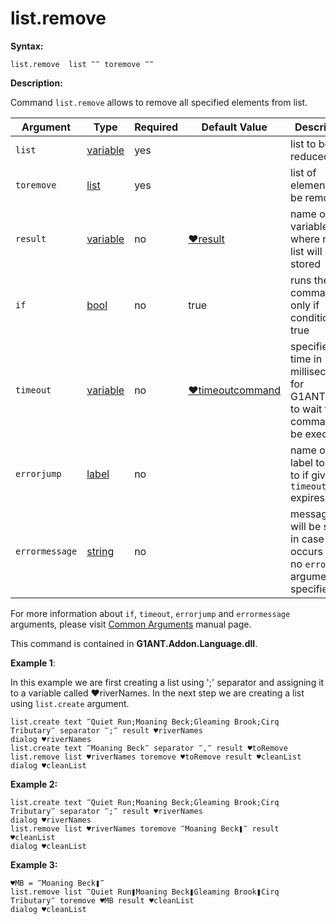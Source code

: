 # list.remove

**Syntax:**

```G1ANT
list.remove  list ‴‴ toremove ‴‴
```

**Description:**

Command `list.remove` allows to remove all specified elements from list.

| Argument | Type | Required | Default Value | Description |
| -------- | ---- | -------- | ------------- | ----------- |
|`list`| [variable](https://github.com/G1ANT-Robot/G1ANT.Manual/blob/master/G1ANT-Language/Special-Characters/variable.md) | yes|  | list to be reduced |
|`toremove`| [list](https://github.com/G1ANT-Robot/G1ANT.Manual/blob/master/G1ANT-Language/Structures/list.md)  | yes|  | list of elements to be removed|
|`result`| [variable](https://github.com/G1ANT-Robot/G1ANT.Manual/blob/master/G1ANT-Language/Special-Characters/variable.md)  | no | [♥result](https://github.com/G1ANT-Robot/G1ANT.Manual/blob/master/G1ANT-Language/Common-Arguments.md)  | name of variable where new list will be stored |
|`if`| [bool](https://github.com/G1ANT-Robot/G1ANT.Manual/blob/master/G1ANT-Language/Structures/bool.md) | no | true | runs the command only if condition is true |
|`timeout`| [variable](https://github.com/G1ANT-Robot/G1ANT.Manual/blob/master/G1ANT-Language/Special-Characters/variable.md) | no | [♥timeoutcommand](https://github.com/G1ANT-Robot/G1ANT.Manual/blob/master/G1ANT-Language/Variables/Special-Variables.md)  | specifies time in milliseconds for G1ANT.Robot to wait for the command to be executed |
|`errorjump` | [label](https://github.com/G1ANT-Robot/G1ANT.Manual/blob/master/G1ANT-Language/Structures/label.md) | no | | name of the label to jump to if given `timeout` expires |
|`errormessage`| [string](https://github.com/G1ANT-Robot/G1ANT.Manual/blob/master/G1ANT-Language/Structures/string.md) | no |  | message that will be shown in case error occurs and no `errorjump` argument is specified |

For more information about `if`, `timeout`, `errorjump` and `errormessage` arguments, please visit [Common Arguments](https://github.com/G1ANT-Robot/G1ANT.Manual/blob/master/G1ANT-Language/Common-Arguments.md)  manual page.

This command is contained in **G1ANT.Addon.Language.dll**.

**Example 1**:

In this example we are first creating a list using ';' separator and assigning it to a variable called ♥riverNames. In the next step we are creating a list using `list.create` argument.

```G1ANT
list.create text ‴Quiet Run;Moaning Beck;Gleaming Brook;Cirq Tributary‴ separator ‴;‴ result ♥riverNames
dialog ♥riverNames
list.create text ‴Moaning Beck‴ separator ‴,‴ result ♥toRemove
list.remove list ♥riverNames toremove ♥toRemove result ♥cleanList
dialog ♥cleanList
```

**Example 2:**

```G1ANT
list.create text ‴Quiet Run;Moaning Beck;Gleaming Brook;Cirq Tributary‴ separator ‴;‴ result ♥riverNames
dialog ♥riverNames
list.remove list ♥riverNames toremove ‴Moaning Beck❚‴ result ♥cleanList
dialog ♥cleanList
```

**Example 3:**

```G1ANT
♥MB = ‴Moaning Beck❚‴
list.remove list ‴Quiet Run❚Moaning Beck❚Gleaming Brook❚Cirq Tributary‴ toremove ♥MB result ♥cleanList
dialog ♥cleanList
```

